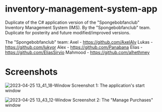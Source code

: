 # inventory-management-system-app
Duplicate of the C# application version of the "Spongebobfanclub" Inventory Management System (IMS). By the "Spongebobfanclub" team. Duplicate for posterity and future modified/improved versions.

The "Spongebobfanclub" team:
Axel - https://github.com/AxelAlv
Lukas - https://github.com/lukyor
Alex - https://github.com/Panabana
Elias - https://github.com/EliasSirvio
Mahmood - https://github.com/alhethmey

# Screenshots
![2023-04-25 13_41_18-Window](https://github.com/Panabana/inventory-management-system-app/assets/63080806/37bb4a24-4511-4043-b1ed-0911861df10d)
Screenshot 1: The application's start window

![2023-04-25 13_43_12-Window](https://github.com/Panabana/inventory-management-system-app/assets/63080806/406cd548-97e8-4304-b388-c6697197f447)
Screenshot 2: The "Manage Purchases" window

